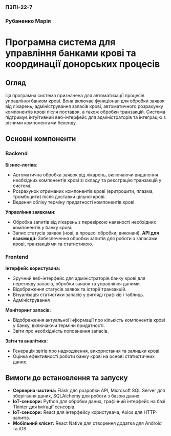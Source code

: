                                                                                                                                          
### ПЗПІ-22-7

### Рубаненко Марія

# Програмна система для управління банками крові та координації донорських процесів 

## Огляд
Ця програмна система призначена для автоматизації процесів управління банком крові. Вона включає функціонал для обробки заявок від лікарень, адміністрування запасів крові, автоматичного розрахунку компонентів крові після поставок, а також обробки транзакцій. Система підтримує інтуїтивний веб-інтерфейс для адміністраторів та інтеграцію з різними компонентами бекенду.

## Основні компоненти

### Backend
**Бізнес-логіка**:
- Автоматична обробка заявок від лікарень, включаючи видалення необхідних компонентів крові зі складу та реєстрацію транзакцій у системі.
- Розрахунок отриманих компонентів крові (еритроцити, плазма, тромбоцити) після доставки цільної крові.
- Ведення обліку терміну придатності компонентів крові.

**Управління заявками**:

- Обробка запитів від лікарень з перевіркою наявності необхідних компонентів у банку крові.
- Запис статусів заявок (нові, в процесі обробки, виконані).
**API для взаємодії:**
Забезпечення обробки запитів для роботи з запасами крові, транзакціями та статистикою.

### Frontend
**Інтерфейс користувача:**

- Зручний веб-інтерфейс для адміністраторів банку крові для перегляду запасів, обробки заявок та управління даними.
- Відображення статусів заявок та історії транзакцій.
- Візуалізація статистики запасів у вигляді графіків і таблиць.
- Адміністрування
  
**Моніторинг запасів:**
- Відображення актуальної інформації про кількість компонентів крові у банку, включаючи терміни придатності.
- Звіти про необхідність поповнення запасів.
  
**Звіти та аналітика:**

- Генерація звітів про надходження, використання та залишки крові.
- Оцінка ефективності роботи банку крові на основі статистичних даних.
  
## Вимоги до встановлення та запуску
- **Серверна частина:** Flask для розробки API, Microsoft SQL Server для зберігання даних, SQLAlchemy для роботи з базою даних.
- **IoT-сенсори:** Python для обробки даних, графічний інтерфейс на базі Tkinter для імітації сенсорів.
- **IoT-сенсори:** React для інтерфейсу користувача, Axios для HTTP-запитів.
- **Мобільний клієнт:** React Native для створення додатка для Android та iOS.
